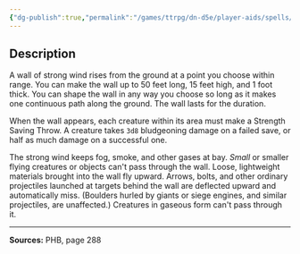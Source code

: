 ```yaml
---
{"dg-publish":true,"permalink":"/games/ttrpg/dn-d5e/player-aids/spells/level-3/wind-wall/","tags":["ttrpg/dnd/5e","verbal","somatic","material","concentration","spell"],"noteIcon":""}
---
```



## Description
A wall of strong wind rises from the ground at a point you choose within range.
You can make the wall up to 50 feet long, 15 feet high, and 1 foot thick.
You can shape the wall in any way you choose so long as it makes one continuous path along the ground.
The wall lasts for the duration.

When the wall appears, each creature within its area must make a Strength Saving Throw.
A creature takes `3d8` bludgeoning damage on a failed save, or half as much damage on a successful one.

The strong wind keeps fog, smoke, and other gases at bay.
*Small* or smaller flying creatures or objects can't pass through the wall.
Loose, lightweight materials brought into the wall fly upward.
Arrows, bolts, and other ordinary projectiles launched at targets behind the wall are deflected upward and automatically miss.
(Boulders hurled by giants or siege engines, and similar projectiles, are unaffected.)
Creatures in gaseous form can't pass through it.

---

**Sources:** PHB, page 288
